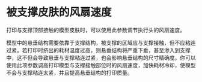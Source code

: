 被支撑皮肤的风扇速度
====
打印与支撑顶部接触的模型皮肤时，可以使用此参数调节执行头的风扇速度。

模型中的悬垂结构需要依靠于支撑结构，被支撑的区域应与支撑接触，但不应粘连过紧。若打印时挤出的耗材温度过高，则悬垂结构将严重下垂，甚至渗入到支撑中，这不但会导致悬垂与支撑粘连过紧，也会影响悬垂结构的尺寸精确度。你可以使用此项参数调高打印模型与支撑接触部位时的风扇速度，加快耗材冷却，使模型不会与支撑粘连太紧，并且提高悬垂结构的打印质量。